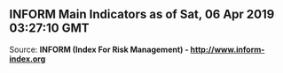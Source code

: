 ## INFORM Main Indicators as of Sat, 06 Apr 2019 03:27:10 GMT

Source: **INFORM (Index For Risk Management) - http://www.inform-index.org**